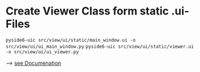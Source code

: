 # Create Viewer Class form static .ui-Files
`pyside6-uic src/view/ui/static/main_window.ui -o src/view/ui/ui_main_window.py`
`pyside6-uic src/view/ui/static/viewer.ui -o src/view/ui/ui_viewer.py`

--> [see Documenation](https://doc.qt.io/qtforpython-6/tutorials/basictutorial/uifiles.html#option-a-generating-a-python-class)